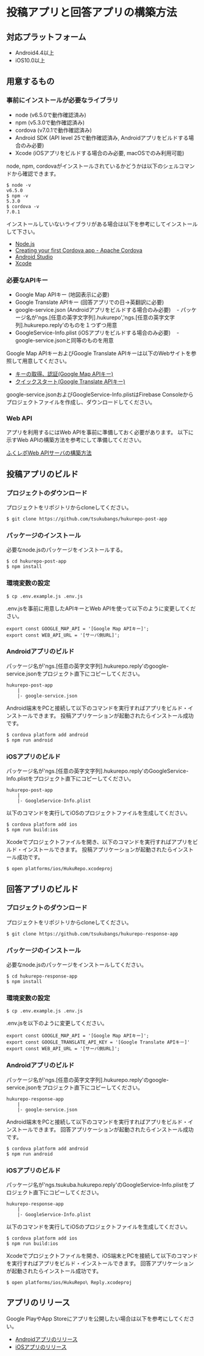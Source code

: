 # 投稿アプリと回答アプリの構築方法

## 対応プラットフォーム

- Android4.4以上
- iOS10.0以上

## 用意するもの

### 事前にインストールが必要なライブラリ

- node (v6.5.0で動作確認済み)
- npm (v5.3.0で動作確認済み)
- cordova (v7.0.1で動作確認済み)
- Android SDK (API level 25で動作確認済み, Androidアプリをビルドする場合のみ必要)
- Xcode (iOSアプリをビルドする場合のみ必要, macOSでのみ利用可能)

node, npm, cordovaがインストールされているかどうかは以下のシェルコマンドから確認できます。

```
$ node -v
v6.5.0
$ npm -v
5.3.0
$ cordova -v
7.0.1
```

インストールしていないライブラリがある場合は以下を参考にしてインストールして下さい。

- [Node.js](https://nodejs.org/ja/)
- [Creating your first Cordova app - Apache Cordova](https://cordova.apache.org/docs/en/7.x/guide/cli/index.html)
- [Android Studio](https://developer.android.com/studio/index.html?hl=ja)
- [Xcode](https://itunes.apple.com/jp/app/xcode/id497799835?mt=12)

### 必要なAPIキー

- Google Map APIキー (地図表示に必要)
- Google Translate APIキー (回答アプリでの日→英翻訳に必要)
- google-service.json (Androidアプリをビルドする場合のみ必要)
    - パッケージ名が'ngs.[任意の英字文字列].hukurepo','ngs.[任意の英字文字列].hukurepo.reply'のものを１つずつ用意
- GoogleService-Info.plist (iOSアプリをビルドする場合のみ必要)
    - google-service.jsonと同等のものを用意

Google Map APIキーおよびGoogle Translate APIキーは以下のWebサイトを参照して用意してください。

- [キーの取得、認証(Google Map APIキー)](https://developers.google.com/maps/documentation/javascript/get-api-key?hl=ja)
- [クイックスタート(Google Translate APIキー)](https://cloud.google.com/translate/docs/getting-started?hl=ja)

google-service.jsonおよびGoogleService-Info.plistはFirebase Consoleからプロジェクトファイルを作成し、ダウンロードしてください。

### Web API

アプリを利用するにはWeb APIを事前に準備しておく必要があります。
以下に示すWeb APIの構築方法を参考にして準備してください。

[ふくレポWeb APIサーバの構築方法](https://github.com/tsukubangs/hukurepo-server)

## 投稿アプリのビルド

### プロジェクトのダウンロード

プロジェクトをリポジトリからcloneしてください。

```
$ git clone https://github.com/tsukubangs/hukurepo-post-app
```

### パッケージのインストール

必要なnode.jsのパッケージをインストールする。

```
$ cd hukurepo-post-app
$ npm install
```

### 環境変数の設定


```
$ cp .env.example.js .env.js
```

.env.jsを事前に用意したAPIキーとWeb APIを使って以下のように変更してください。

```
export const GOOGLE_MAP_API = '[Google Map APIキー]';
export const WEB_API_URL = '[サーバ側URL]';
```

### Androidアプリのビルド

パッケージ名が'ngs.[任意の英字文字列].hukurepo.reply'のgoogle-service.jsonをプロジェクト直下にコピーしてください。

```
hukurepo-post-app
    |
    |- google-service.json
```

Android端末をPCと接続して以下のコマンドを実行すればアプリをビルド・インストールできます。
投稿アプリケーションが起動されたらインストール成功です。

```
$ cordova platform add android
$ npm run android
```

### iOSアプリのビルド

パッケージ名が'ngs.[任意の英字文字列].hukurepo.reply'のGoogleService-Info.plistをプロジェクト直下にコピーしてください。

```
hukurepo-post-app
    |
    |- GoogleService-Info.plist
```

以下のコマンドを実行してiOSのプロジェクトファイルを生成してください。

```
$ cordova platform add ios
$ npm run build:ios
```

Xcodeでプロジェクトファイルを開き、以下のコマンドを実行すればアプリをビルド・インストールできます。
投稿アプリケーションが起動されたらインストール成功です。

```
$ open platforms/ios/HukuRepo.xcodeproj
```

## 回答アプリのビルド

### プロジェクトのダウンロード

プロジェクトをリポジトリからcloneしてください。

```
$ git clone https://github.com/tsukubangs/hukurepo-response-app
```

### パッケージのインストール

必要なnode.jsのパッケージをインストールしてください。

```
$ cd hukurepo-response-app
$ npm install
```

### 環境変数の設定

```
$ cp .env.example.js .env.js
```

.env.jsを以下のように変更してください。

```
export const GOOGLE_MAP_API = '[Google Map APIキー]';
export const GOOGLE_TRANSLATE_API_KEY = '[Google Translate APIキー]'
export const WEB_API_URL = '[サーバ側URL]';
```

### Androidアプリのビルド

パッケージ名が'ngs.[任意の英字文字列].hukurepo.reply'のgoogle-service.jsonをプロジェクト直下にコピーしてください。

```
hukurepo-response-app
    |
    |- google-service.json
```

Android端末をPCと接続して以下のコマンドを実行すればアプリをビルド・インストールできます。
回答アプリケーションが起動されたらインストール成功です。

```
$ cordova platform add android
$ npm run android
```

### iOSアプリのビルド

パッケージ名が'ngs.tsukuba.hukurepo.reply'のGoogleService-Info.plistをプロジェクト直下にコピーしてください。

```
hukurepo-response-app
    |
    |- GoogleService-Info.plist
```

以下のコマンドを実行してiOSのプロジェクトファイルを生成してください。

```
$ cordova platform add ios
$ npm run build:ios
```

Xcodeでプロジェクトファイルを開き、iOS端末とPCを接続して以下のコマンドを実行すればアプリをビルド・インストールできます。
回答アプリケーションが起動されたらインストール成功です。

```
$ open platforms/ios/HukuRepo\ Reply.xcodeproj 
```

## アプリのリリース

Google PlayやApp Storeにアプリを公開したい場合は以下を参考にしてください。

- [Androidアプリのリリース](https://developer.android.com/studio/publish/index.html?hl=ja)
- [iOSアプリのリリース](https://help.apple.com/itunes-connect/developer/#/dev34e9bbb5a)

